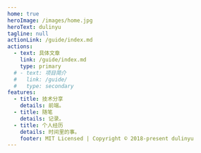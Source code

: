 ```yaml
---
home: true
heroImage: /images/home.jpg
heroText: dulinyu
tagline: null
actionLink: /guide/index.md
actions:
  - text: 具体文章
    link: /guide/index.md
    type: primary
  # - text: 项目简介
  #   link: /guide/
  #   type: secondary
features:
  - title: 技术分享
    details: 前端。
  - title: 随笔
    details: 记录。
  - title: 个人经历
    details: 时间里的事。
    footer: MIT Licensed | Copyright © 2018-present dulinyu
---
```

